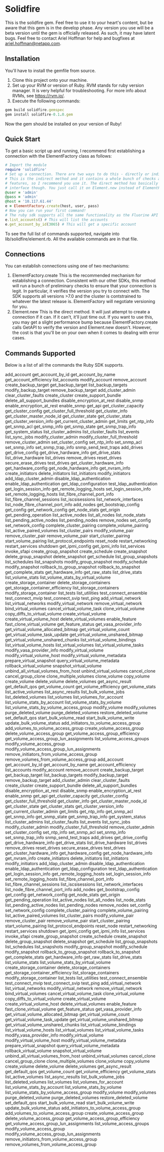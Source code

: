 # Solidfire
This is the solidfire gem. Feel free to use it to your heart's content, but be aware that this gem is in the develop phase. Any version you use will be a beta version until the gem is officially released. As such, it may have latent bugs. Feel free to contact Ariel Hoffman for help and bugfixes at ariel.hoffman@netapp.com.

## Installation
You'll have to install the gemfile from source.

1. Clone this project onto your machine.
2. Set up your RVM or version of Ruby. RVM stands for ruby version manager. It is very helpful for troubleshooting. For more info about RVMs, see https://rvm.io/. 
3. Execute the following commands:

```ruby
gem build solidfire.gemspec
gem install solidfire-0.1.0.gem
```
Now the gem should be installed on your version of Ruby!

## Quick Start
To get a basic script up and running, I recommend first establishing a connection with the ElementFactory class as follows:

```ruby
# Import the module
require 'solidfire'
# Set up a connection. There are two ways to do this - directly or indirectly.
# This is the indirect method and it contains a whole bunch of checks and logging
# features, so I recommend you use it. The direct method has basically the same
# interface though. You just call it on Element.new instead of ElementFactory.create
@user = 'admin'
@pass = 'admin'
@host = '10.117.61.44'
e = ElementFactory.create(host, user, pass)
# Now you can run your first command!
# The ruby sdk supports all the same functionality as the Fluorine API does.
e.list_accounts() # This will list the accounts
e.get_account_by_id(3065) # This will get a specific account

```

To see the full list of commands supported, navigate into lib/solidfire/element.rb. All the available commands are in that file.

## Connections
You can establish connections using one of two mechanisms:
1. ElementFactory.create
This is the recommended mechanism for establishing a connection. Consistent with our other SDKs, this method will run a bunch of preliminary checks to ensure that your connection is legit. In particular, it verifies the version you try to connect with. The SDK supports all versions >7.0 and the cluster is contstrained to whatever the latest release is. ElementFactory will negotiate versioning for you.
2. Element.new
This is the direct method. It will just attempt to create a connection if it can. If it can't, it'll just time out. If you want to use this, you may get a slight performance bump because ElementFactory.create calls GetAPI to verify the version and Element.new doesn't. However, the cost is that you'll be on your own when it comes to dealing with error cases.

## Commands Supported
Below is a list of all the commands the Ruby SDK supports.

add_account
get_account_by_id
get_account_by_name
get_account_efficiency
list_accounts
modify_account
remove_account
create_backup_target
get_backup_target
list_backup_targets
modify_backup_target
remove_backup_target
add_cluster_admin
clear_cluster_faults
create_cluster
create_support_bundle
delete_all_support_bundles
disable_encryption_at_rest
disable_snmp
enable_encryption_at_rest
enable_snmp
get_api
get_cluster_capacity
get_cluster_config
get_cluster_full_threshold
get_cluster_info
get_cluster_master_node_id
get_cluster_state
get_cluster_stats
get_cluster_version_info
get_current_cluster_admin
get_limits
get_ntp_info
get_snmp_acl
get_snmp_info
get_snmp_state
get_snmp_trap_info
get_system_status
list_cluster_admins
list_cluster_faults
list_events
list_sync_jobs
modify_cluster_admin
modify_cluster_full_threshold
remove_cluster_admin
set_cluster_config
set_ntp_info
set_snmp_acl
set_snmp_info
set_snmp_trap_info
snmp_send_test_traps
add_drives
get_drive_config
get_drive_hardware_info
get_drive_stats
list_drive_hardware
list_drives
remove_drives
reset_drives
secure_erase_drives
test_drives
get_cluster_hardware_info
get_hardware_config
get_node_hardware_info
get_nvram_info
create_initiators
delete_initiators
list_initiators
modify_initiators
add_ldap_cluster_admin
disable_ldap_authentication
enable_ldap_authentication
get_ldap_configuration
test_ldap_authentication
get_login_session_info
get_remote_logging_hosts
set_login_session_info
set_remote_logging_hosts
list_fibre_channel_port_info
list_fibre_channel_sessions
list_iscsisessions
list_network_interfaces
list_node_fibre_channel_port_info
add_nodes
get_bootstrap_config
get_config
get_network_config
get_node_stats
get_origin
get_pending_operation
list_active_nodes
list_all_nodes
list_node_stats
list_pending_active_nodes
list_pending_nodes
remove_nodes
set_config
set_network_config
complete_cluster_pairing
complete_volume_pairing
list_active_paired_volumes
list_cluster_pairs
modify_volume_pair
remove_cluster_pair
remove_volume_pair
start_cluster_pairing
start_volume_pairing
list_protocol_endpoints
reset_node
restart_networking
restart_services
shutdown
get_ipmi_config
get_ipmi_info
list_services
invoke_sfapi
create_group_snapshot
create_schedule
create_snapshot
delete_group_snapshot
delete_snapshot
get_schedule
list_group_snapshots
list_schedules
list_snapshots
modify_group_snapshot
modify_schedule
modify_snapshot
rollback_to_group_snapshot
rollback_to_snapshot
get_complete_stats
get_hardware_info
get_raw_stats
list_drive_stats
list_volume_stats
list_volume_stats_by_virtual_volume
create_storage_container
delete_storage_containers
get_storage_container_efficiency
list_storage_containers
modify_storage_container
list_tests
list_utilities
test_connect_ensemble
test_connect_mvip
test_connect_svip
test_ping
add_virtual_network
list_virtual_networks
modify_virtual_network
remove_virtual_network
bind_virtual_volumes
cancel_virtual_volume_task
clone_virtual_volume
copy_diffs_to_virtual_volume
create_virtual_volume
create_virtual_volume_host
delete_virtual_volumes
enable_feature
fast_clone_virtual_volume
get_feature_status
get_vasa_provider_info
get_virtual_volume_allocated_bitmap
get_virtual_volume_count
get_virtual_volume_task_update
get_virtual_volume_unshared_bitmap
get_virtual_volume_unshared_chunks
list_virtual_volume_bindings
list_virtual_volume_hosts
list_virtual_volumes
list_virtual_volume_tasks
modify_vasa_provider_info
modify_virtual_volume
modify_virtual_volume_host
modify_virtual_volume_metadata
prepare_virtual_snapshot
query_virtual_volume_metadata
rollback_virtual_volume
snapshot_virtual_volume
unbind_all_virtual_volumes_from_host
unbind_virtual_volumes
cancel_clone
cancel_group_clone
clone_multiple_volumes
clone_volume
copy_volume
create_volume
delete_volume
delete_volumes
get_async_result
get_default_qos
get_volume_count
get_volume_efficiency
get_volume_stats
list_active_volumes
list_async_results
list_bulk_volume_jobs
list_deleted_volumes
list_volumes
list_volumes_for_account
list_volume_stats_by_account
list_volume_stats_by_volume
list_volume_stats_by_volume_access_group
modify_volume
modify_volumes
purge_deleted_volume
purge_deleted_volumes
restore_deleted_volume
set_default_qos
start_bulk_volume_read
start_bulk_volume_write
update_bulk_volume_status
add_initiators_to_volume_access_group
add_volumes_to_volume_access_group
create_volume_access_group
delete_volume_access_group
get_volume_access_group_efficiency
get_volume_access_group_lun_assignments
list_volume_access_groups
modify_volume_access_group
modify_volume_access_group_lun_assignments
remove_initiators_from_volume_access_group
remove_volumes_from_volume_access_group
add_account
get_account_by_id
get_account_by_name
get_account_efficiency
list_accounts
modify_account
remove_account
create_backup_target
get_backup_target
list_backup_targets
modify_backup_target
remove_backup_target
add_cluster_admin
clear_cluster_faults
create_cluster
create_support_bundle
delete_all_support_bundles
disable_encryption_at_rest
disable_snmp
enable_encryption_at_rest
enable_snmp
get_api
get_cluster_capacity
get_cluster_config
get_cluster_full_threshold
get_cluster_info
get_cluster_master_node_id
get_cluster_state
get_cluster_stats
get_cluster_version_info
get_current_cluster_admin
get_limits
get_ntp_info
get_snmp_acl
get_snmp_info
get_snmp_state
get_snmp_trap_info
get_system_status
list_cluster_admins
list_cluster_faults
list_events
list_sync_jobs
modify_cluster_admin
modify_cluster_full_threshold
remove_cluster_admin
set_cluster_config
set_ntp_info
set_snmp_acl
set_snmp_info
set_snmp_trap_info
snmp_send_test_traps
add_drives
get_drive_config
get_drive_hardware_info
get_drive_stats
list_drive_hardware
list_drives
remove_drives
reset_drives
secure_erase_drives
test_drives
get_cluster_hardware_info
get_hardware_config
get_node_hardware_info
get_nvram_info
create_initiators
delete_initiators
list_initiators
modify_initiators
add_ldap_cluster_admin
disable_ldap_authentication
enable_ldap_authentication
get_ldap_configuration
test_ldap_authentication
get_login_session_info
get_remote_logging_hosts
set_login_session_info
set_remote_logging_hosts
list_fibre_channel_port_info
list_fibre_channel_sessions
list_iscsisessions
list_network_interfaces
list_node_fibre_channel_port_info
add_nodes
get_bootstrap_config
get_config
get_network_config
get_node_stats
get_origin
get_pending_operation
list_active_nodes
list_all_nodes
list_node_stats
list_pending_active_nodes
list_pending_nodes
remove_nodes
set_config
set_network_config
complete_cluster_pairing
complete_volume_pairing
list_active_paired_volumes
list_cluster_pairs
modify_volume_pair
remove_cluster_pair
remove_volume_pair
start_cluster_pairing
start_volume_pairing
list_protocol_endpoints
reset_node
restart_networking
restart_services
shutdown
get_ipmi_config
get_ipmi_info
list_services
invoke_sfapi
create_group_snapshot
create_schedule
create_snapshot
delete_group_snapshot
delete_snapshot
get_schedule
list_group_snapshots
list_schedules
list_snapshots
modify_group_snapshot
modify_schedule
modify_snapshot
rollback_to_group_snapshot
rollback_to_snapshot
get_complete_stats
get_hardware_info
get_raw_stats
list_drive_stats
list_volume_stats
list_volume_stats_by_virtual_volume
create_storage_container
delete_storage_containers
get_storage_container_efficiency
list_storage_containers
modify_storage_container
list_tests
list_utilities
test_connect_ensemble
test_connect_mvip
test_connect_svip
test_ping
add_virtual_network
list_virtual_networks
modify_virtual_network
remove_virtual_network
bind_virtual_volumes
cancel_virtual_volume_task
clone_virtual_volume
copy_diffs_to_virtual_volume
create_virtual_volume
create_virtual_volume_host
delete_virtual_volumes
enable_feature
fast_clone_virtual_volume
get_feature_status
get_vasa_provider_info
get_virtual_volume_allocated_bitmap
get_virtual_volume_count
get_virtual_volume_task_update
get_virtual_volume_unshared_bitmap
get_virtual_volume_unshared_chunks
list_virtual_volume_bindings
list_virtual_volume_hosts
list_virtual_volumes
list_virtual_volume_tasks
modify_vasa_provider_info
modify_virtual_volume
modify_virtual_volume_host
modify_virtual_volume_metadata
prepare_virtual_snapshot
query_virtual_volume_metadata
rollback_virtual_volume
snapshot_virtual_volume
unbind_all_virtual_volumes_from_host
unbind_virtual_volumes
cancel_clone
cancel_group_clone
clone_multiple_volumes
clone_volume
copy_volume
create_volume
delete_volume
delete_volumes
get_async_result
get_default_qos
get_volume_count
get_volume_efficiency
get_volume_stats
list_active_volumes
list_async_results
list_bulk_volume_jobs
list_deleted_volumes
list_volumes
list_volumes_for_account
list_volume_stats_by_account
list_volume_stats_by_volume
list_volume_stats_by_volume_access_group
modify_volume
modify_volumes
purge_deleted_volume
purge_deleted_volumes
restore_deleted_volume
set_default_qos
start_bulk_volume_read
start_bulk_volume_write
update_bulk_volume_status
add_initiators_to_volume_access_group
add_volumes_to_volume_access_group
create_volume_access_group
delete_volume_access_group
get_volume_access_group_efficiency
get_volume_access_group_lun_assignments
list_volume_access_groups
modify_volume_access_group
modify_volume_access_group_lun_assignments
remove_initiators_from_volume_access_group
remove_volumes_from_volume_access_group
